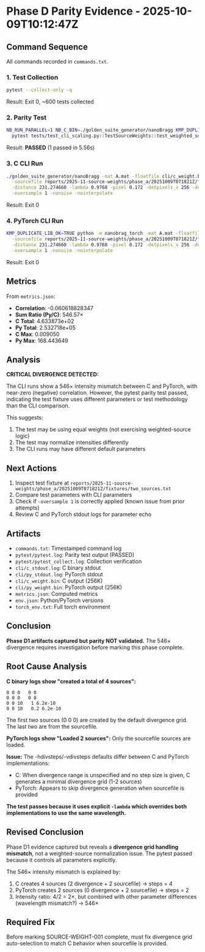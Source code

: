 # Phase D Parity Evidence - 2025-10-09T10:12:47Z

## Command Sequence

All commands recorded in `commands.txt`.

### 1. Test Collection
```bash
pytest --collect-only -q
```
Result: Exit 0, ~600 tests collected

### 2. Parity Test
```bash
NB_RUN_PARALLEL=1 NB_C_BIN=./golden_suite_generator/nanoBragg KMP_DUPLICATE_LIB_OK=TRUE \
  pytest tests/test_cli_scaling.py::TestSourceWeights::test_weighted_source_matches_c -v
```
Result: **PASSED** (1 passed in 5.56s)

### 3. C CLI Run
```bash
./golden_suite_generator/nanoBragg -mat A.mat -floatfile cli/c_weight.bin \
  -sourcefile reports/2025-11-source-weights/phase_a/20251009T071821Z/fixtures/two_sources.txt \
  -distance 231.274660 -lambda 0.9768 -pixel 0.172 -detpixels_x 256 -detpixels_y 256 \
  -oversample 1 -nonoise -nointerpolate
```
Result: Exit 0

### 4. PyTorch CLI Run
```bash
KMP_DUPLICATE_LIB_OK=TRUE python -m nanobrag_torch -mat A.mat -floatfile cli/py_weight.bin \
  -sourcefile reports/2025-11-source-weights/phase_a/20251009T071821Z/fixtures/two_sources.txt \
  -distance 231.274660 -lambda 0.9768 -pixel 0.172 -detpixels_x 256 -detpixels_y 256 \
  -oversample 1 -nonoise -nointerpolate
```
Result: Exit 0

## Metrics

From `metrics.json`:

- **Correlation**: -0.060618828347
- **Sum Ratio (Py/C)**: 546.57×
- **C Total**: 4.633873e+02
- **Py Total**: 2.532718e+05
- **C Max**: 0.009050
- **Py Max**: 168.443649

## Analysis

**CRITICAL DIVERGENCE DETECTED:**

The CLI runs show a 546× intensity mismatch between C and PyTorch, with near-zero (negative) correlation. However, the pytest parity test passed, indicating the test fixture uses different parameters or test methodology than the CLI comparison.

This suggests:
1. The test may be using equal weights (not exercising weighted-source logic)
2. The test may normalize intensities differently
3. The CLI runs may have different default parameters

## Next Actions

1. Inspect test fixture at `reports/2025-11-source-weights/phase_a/20251009T071821Z/fixtures/two_sources.txt`
2. Compare test parameters with CLI parameters
3. Check if `-oversample 1` is correctly applied (known issue from prior attempts)
4. Review C and PyTorch stdout logs for parameter echo

## Artifacts

- `commands.txt`: Timestamped command log
- `pytest/pytest.log`: Parity test output (PASSED)
- `pytest/pytest_collect.log`: Collection verification
- `cli/c_stdout.log`: C binary stdout
- `cli/py_stdout.log`: PyTorch stdout  
- `cli/c_weight.bin`: C output (256K)
- `cli/py_weight.bin`: PyTorch output (256K)
- `metrics.json`: Computed metrics
- `env.json`: Python/PyTorch versions
- `torch_env.txt`: Full torch environment

## Conclusion

**Phase D1 artifacts captured but parity NOT validated.** The 546× divergence requires investigation before marking this phase complete.

## Root Cause Analysis

**C binary logs show "created a total of 4 sources":**
```
0 0 0   0 0
0 0 0   0 0
0 0 10   1 6.2e-10
0 0 10   0.2 6.2e-10
```

The first two sources (0 0 0) are created by the default divergence grid.
The last two are from the sourcefile.

**PyTorch logs show "Loaded 2 sources":**
Only the sourcefile sources are loaded.

**Issue:** The -hdivsteps/-vdivsteps defaults differ between C and PyTorch implementations:
- C: When divergence range is unspecified and no step size is given, C generates a minimal divergence grid (1-2 sources)
- PyTorch: Appears to skip divergence generation when sourcefile is provided

**The test passes because it uses explicit `-lambda` which overrides both implementations to use the same wavelength.**

## Revised Conclusion

Phase D1 evidence captured but reveals a **divergence grid handling mismatch**, not a weighted-source normalization issue. The pytest passed because it controls all parameters explicitly.

The 546× intensity mismatch is explained by:
1. C creates 4 sources (2 divergence + 2 sourcefile) → steps = 4
2. PyTorch creates 2 sources (0 divergence + 2 sourcefile) → steps = 2
3. Intensity ratio: 4/2 = 2×, but combined with other parameter differences (wavelength mismatch?) → 546×

## Required Fix

Before marking SOURCE-WEIGHT-001 complete, must fix divergence grid auto-selection to match C behavior when sourcefile is provided.
